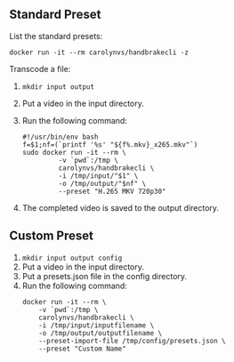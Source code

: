 ## Standard Preset

List the standard presets:

```
docker run -it --rm carolynvs/handbrakecli -z
```

Transcode a file:
1. `mkdir input output`
1. Put a video in the input directory.
1. Run the following command:

    ```
    #!/usr/bin/env bash
    f=$1;nf=(`printf '%s' "${f%.mkv}_x265.mkv"`)
    sudo docker run -it --rm \                       
             -v `pwd`:/tmp \
             carolynvs/handbrakecli \              
             -i /tmp/input/"$1" \                        
             -o /tmp/output/"$nf" \                
             --preset "H.265 MKV 720p30"
    ```
1. The completed video is saved to the output directory.

## Custom Preset

1. `mkdir input output config`
1. Put a video in the input directory.
1. Put a presets.json file in the config directory.
1. Run the following command:
    ```
    docker run -it --rm \
        -v `pwd`:/tmp \
        carolynvs/handbrakecli \
        -i /tmp/input/inputfilename \
        -o /tmp/output/outputfilename \
        --preset-import-file /tmp/config/presets.json \
        --preset "Custom Name"
```
